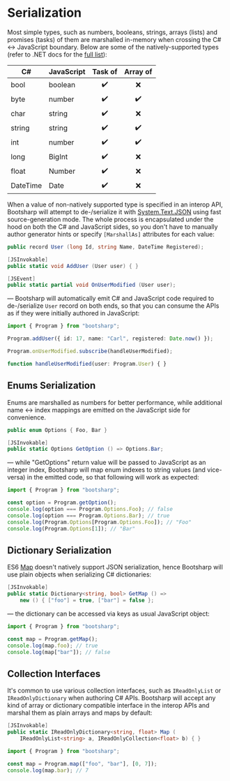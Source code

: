 ﻿# Serialization

Most simple types, such as numbers, booleans, strings, arrays (lists) and promises (tasks) of them are marshalled in-memory when crossing the C# <-> JavaScript boundary. Below are some of the natively-supported types (refer to .NET docs for the [full list](https://learn.microsoft.com/en-us/aspnet/core/blazor/javascript-interoperability/import-export-interop)):

| C#       | JavaScript | Task of | Array of |
|----------|------------|:-------:|:--------:|
| bool     | boolean    |   ✔️    |    ❌     |
| byte     | number     |   ✔️    |    ✔️    |
| char     | string     |   ✔️    |    ❌     |
| string   | string     |   ✔️    |    ✔️    |
| int      | number     |   ✔️    |    ✔️    |
| long     | BigInt     |   ✔️    |    ❌     |
| float    | Number     |   ✔️    |    ❌     |
| DateTime | Date       |   ✔️    |    ❌     |

When a value of non-natively supported type is specified in an interop API, Bootsharp will attempt to de-/serialize it with [System.Text.JSON](https://learn.microsoft.com/en-us/dotnet/api/system.text.json) using fast source-generation mode. The whole process is encapsulated under the hood on both the C# and JavaScript sides, so you don't have to manually author generator hints or specify `[MarshallAs]` attributes for each value:

```csharp
public record User (long Id, string Name, DateTime Registered);

[JSInvokable]
public static void AddUser (User user) { }

[JSEvent]
public static partial void OnUserModified (User user);
```

— Bootsharp will automatically emit C# and JavaScript code required to de-/serialize `User` record on both ends, so that you can consume the APIs as if they were initially authored in JavaScript:

```ts
import { Program } from "bootsharp";

Program.addUser({ id: 17, name: "Carl", registered: Date.now() });

Program.onUserModified.subscribe(handleUserModified);

function handleUserModified(user: Program.User) { }
```

## Enums Serialization

Enums are marshalled as numbers for better performance, while additional name <-> index mappings are emitted on the JavaScript side for convenience.

```csharp
public enum Options { Foo, Bar }

[JSInvokable]
public static Options GetOption () => Options.Bar;
```

— while "GetOptions" return value will be passed to JavaScript as an integer index, Bootsharp will map enum indexes to string values (and vice-versa) in the emitted code, so that following will work as expected:

```ts
import { Program } from "bootsharp";

const option = Program.getOption();
console.log(option === Program.Options.Foo); // false
console.log(option === Program.Options.Bar); // true
console.log(Program.Options[Program.Options.Foo]); // "Foo"
console.log(Program.Options[1]); // "Bar"
```

## Dictionary Serialization

ES6 [Map](https://developer.mozilla.org/en-US/docs/Web/JavaScript/Reference/Global_Objects/Map) doesn't natively support JSON serialization, hence Bootsharp will use plain objects when serializing C# dictionaries:

```csharp
[JSInvokable]
public static Dictionary<string, bool> GetMap () =>
    new () { ["foo"] = true, ["bar"] = false };
```

— the dictionary can be accessed via keys as usual JavaScript object:

```ts
import { Program } from "bootsharp";

const map = Program.getMap();
console.log(map.foo); // true
console.log(map["bar"]); // false
```

## Collection Interfaces

It's common to use various collection interfaces, such as `IReadOnlyList` or `IReadOnlyDictionary` when authoring C# APIs. Bootsharp will accept any kind of array or dictionary compatible interface in the interop APIs and marshal them as plain arrays and maps by default:

```csharp
[JSInvokable]
public static IReadOnlyDictionary<string, float> Map (
    IReadOnlyList<string> a, IReadOnlyCollection<float> b) { }
```

```ts
import { Program } from "bootsharp";

const map = Program.map(["foo", "bar"], [0, 7]);
console.log(map.bar); // 7
```
